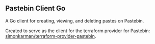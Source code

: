 ## Pastebin Client Go
A Go client for creating, viewing, and deleting pastes on Pastebin.

Created to serve as the client for the terraform provider for Pastebin: [simonkarman/terraform-provider-pastebin](https://github.com/simonkarman/terraform-provider-pastebin).
